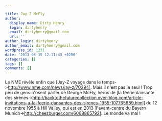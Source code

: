 ```yaml
---

title: Jay-Z McFly
author:
  display_name: Dirty Henry
  login: dirtyhenry
  email: dirtyhenry@gmail.com
  url: ''
author_login: dirtyhenry
author_email: dirtyhenry@gmail.com
wordpress_id: 1231
date: '2013-05-15 12:11:43 +0200'
categories: []
tags: []
comments: []
---
```

Le NME révèle enfin que [Jay-Z voyage dans le temps->http://www.nme.com/news/jay-z/70294]. Mais il n'est pas le seul ! Trop peu de gens n'osent parler de George McFly, héros de [la féérie dansante des sirènes->http://backtothefuturecollection.over-blog.com/article-invitations-a-la-feerie-dansantes-des-sirenes-1955-107765889.html] du 12 novembre 1955 à Hill Valley, qui est en 2013 [l'avant-centre du Bayern Munich->http://cheezburger.com/6068865792]. Le monde va mal !
